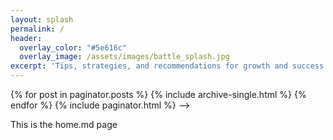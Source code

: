 ```yaml
---
layout: splash
permalink: /
header:
  overlay_color: "#5e616c"
  overlay_image: /assets/images/battle_splash.jpg
excerpt: 'Tips, strategies, and recommendations for growth and success in Iron Throne'
---
```


<!-->
{% for post in paginator.posts %}
  {% include archive-single.html %}
{% endfor %}

{% include paginator.html %}
-->

This is the home.md page